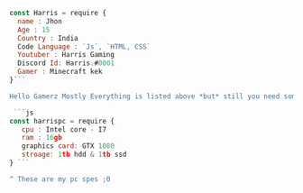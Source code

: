 ```js
const Harris = require {
  name : Jhon
  Age : 15
  Country : India
  Code Language : `Js`, `HTML, CSS`
  Youtuber : Harris Gaming
  Discord Id: Harris.#0001
  Gamer : Minecraft kek
}```

Hello Gamerz Mostly Everything is listed above *but* still you need something it is down below

 ```js
const harrispc = require {
   cpu : Intel core - I7
   ram : 16gb
   graphics card: GTX 1080
   stroage: 1tb hdd & 1tb ssd
} ```

^ These are my pc spes ;0
 

